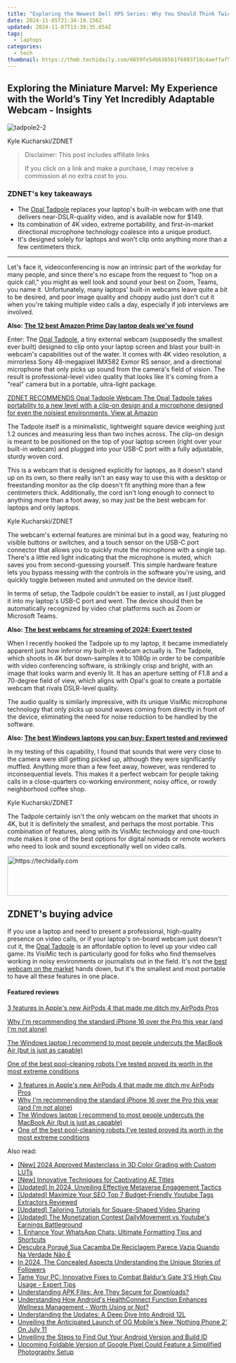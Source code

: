 ```yaml
---
title: "Exploring the Newest Dell XPS Series: Why You Should Think Twice Before Buying - Insights From ZDNet"
date: 2024-11-05T21:34:19.156Z
updated: 2024-11-07T13:39:35.654Z
tags:
  - laptops
categories:
  - tech
thumbnail: https://thmb.techidaily.com/6659fe54b6365b1f6893f18c4aeffaf5df66ed6e08cee6f612c187a5f5545374.jpg
---
```


## Exploring the Miniature Marvel: My Experience with the World’s Tiny Yet Incredibly Adaptable Webcam - Insights

![tadpole2-2](https://www.zdnet.com/a/img/resize/33d82ec0a96dc19cafcda2dae844e25c90299b58/2024/07/15/30c54f2a-5153-4e5a-87b4-31570571bf4f/opal-tadpole-webcam.jpg?auto=webp&width=1280)

Kyle Kucharski/ZDNET

>  Disclaimer: This post includes affiliate links
>
>  If you click on a link and make a purchase, I may receive a commission at no extra cost to you.
>

### ZDNET's key takeaways

* The [Opal Tadpole](https://buy.geni.us/Proxy.ashx?TSID=368250&GR%5FURL=https%3A%2F%2Fwww.amazon.com%2FOpal-Tadpole-Laptops-Directional-Microphones%2Fdp%2FB0CM8V52PG%2F%3Ftag%3Dzd-buy-button-20%26ascsubtag%3D%5F%5FCOM%5FCLICK%5FID%5F%5F%7Ca5f206e3-561a-4c8a-ba2f-9c2545232193%7Cdtp&dtb=1) replaces your laptop's built-in webcam with one that delivers near-DSLR-quality video, and is available now for $149.
* Its combination of 4K video, extreme portability, and first-in-market directional microphone technology coalesce into a unique product.
* It's designed solely for laptops and won't clip onto anything more than a few centimeters thick.

---

Let's face it, videoconferencing is now an intrinsic part of the workday for many people, and since there's no escape from the request to "hop on a quick call," you might as well look and sound your best on Zoom, Teams, you name it. Unfortunately, many laptops' built-in webcams leave quite a bit to be desired, and poor image quality and choppy audio just don't cut it when you're taking multiple video calls a day, especially if job interviews are involved.

**Also: [The 12 best Amazon Prime Day laptop deals we've found](https://www.zdnet.com/article/best-prime-day-laptop-deals-2024-07-15/)**

Enter: The [Opal Tadpole](https://buy.geni.us/Proxy.ashx?TSID=368250&GR%5FURL=https%3A%2F%2Fwww.amazon.com%2FOpal-Tadpole-Laptops-Directional-Microphones%2Fdp%2FB0CM8V52PG%2F%3Ftag%3Dzd-buy-button-20%26ascsubtag%3D%5F%5FCOM%5FCLICK%5FID%5F%5F%7Ca5f206e3-561a-4c8a-ba2f-9c2545232193%7Cdtp&dtb=1), a tiny external webcam (supposedly the smallest ever built) designed to clip onto your laptop screen and blast your built-in webcam's capabilities out of the water. It comes with 4K video resolution, a mirrorless Sony 48-megapixel IMX582 Exmor RS sensor, and a directional microphone that only picks up sound from the camera's field of vision. The result is professional-level video quality that looks like it's coming from a "real" camera but in a portable, ultra-light package. 

[ZDNET RECOMMENDS Opal Tadpole Webcam The Opal Tadpole takes portability to a new level with a clip-on design and a microphone designed for even the noisiest environments. View at Amazon](https://buy.geni.us/Proxy.ashx?TSID=368250&GR%5FURL=https%3A%2F%2Fwww.amazon.com%2FOpal-Tadpole-Laptops-Directional-Microphones%2Fdp%2FB0CM8V52PG%2F%3Ftag%3Dzd-buy-button-20%26ascsubtag%3D%5F%5FCOM%5FCLICK%5FID%5F%5F%7Ca5f206e3-561a-4c8a-ba2f-9c2545232193%7Cdtp&dtb=1)

The Tadpole itself is a minimalistic, lightweight square device weighing just 1.2 ounces and measuring less than two inches across. The clip-on design is meant to be positioned on the top of your laptop screen (right over your built-in webcam) and plugged into your USB-C port with a fully adjustable, sturdy woven cord. 

This is a webcam that is designed explicitly for laptops, as it doesn't stand up on its own, so there really isn't an easy way to use this with a desktop or freestanding monitor as the clip doesn't fit anything more than a few centimeters thick. Additionally, the cord isn't long enough to connect to anything more than a foot away, so may just be the best webcam for laptops and only laptops.

Kyle Kucharski/ZDNET

The webcam's external features are minimal but in a good way, featuring no visible buttons or switches, and a touch sensor on the USB-C port connector that allows you to quickly mute the microphone with a single tap. There's a little red light indicating that the microphone is muted, which saves you from second-guessing yourself. This simple hardware feature lets you bypass messing with the controls in the software you're using, and quickly toggle between muted and unmuted on the device itself. 

In terms of setup, the Tadpole couldn't be easier to install, as I just plugged it into my laptop's USB-C port and went. The device should then be automatically recognized by video chat platforms such as Zoom or Microsoft Teams. 

**Also:** [**The best webcams for streaming of 2024: Expert tested**](https://www.zdnet.com/article/best-streaming-webcam/)

When I recently hooked the Tadpole up to my laptop, it became immediately apparent just how inferior my built-in webcam actually is. The Tadpole, which shoots in 4K but down-samples it to 1080p in order to be compatible with video conferencing software, is strikingly crisp and bright, with an image that looks warm and evenly lit. It has an aperture setting of F1.8 and a 70-degree field of view, which aligns with Opal's goal to create a portable webcam that rivals DSLR-level quality. 

The audio quality is similarly impressive, with its unique VisiMic microphone technology that only picks up sound waves coming from directly in front of the device, eliminating the need for noise reduction to be handled by the software. 

**Also: [The best Windows laptops you can buy: Expert tested and reviewed](https://www.zdnet.com/article/best-windows-laptop/)**

In my testing of this capability, I found that sounds that were very close to the camera were still getting picked up, although they were significantly muffled. Anything more than a few feet away, however, was rendered to inconsequential levels. This makes it a perfect webcam for people taking calls in a close-quarters co-working environment, noisy office, or rowdy neighborhood coffee shop. 

Kyle Kucharski/ZDNET

The Tadpole certainly isn't the only webcam on the market that shoots in 4K, but it is definitely the smallest, and perhaps the most portable. This combination of features, along with its VisiMic technology and one-touch mute makes it one of the best options for digital nomads or remote workers who need to look and sound exceptionally well on video calls.

<!-- affiliate ads begin -->
<a href="https://appsumo.8odi.net/c/5597632/2100530/7443" target="_top" id="2100530">
  <img src="//a.impactradius-go.com/display-ad/7443-2100530" border="0" alt="https://techidaily.com" width="728" height="90"/>
</a>
<img height="0" width="0" src="https://appsumo.8odi.net/i/5597632/2100530/7443" style="position:absolute;visibility:hidden;" border="0" />
<!-- affiliate ads end -->

## ZDNET's buying advice

If you use a laptop and need to present a professional, high-quality presence on video calls, or if your laptop's on-board webcam just doesn't cut it, the [Opal Tadpole](https://buy.geni.us/Proxy.ashx?TSID=368250&GR%5FURL=https%3A%2F%2Fwww.amazon.com%2FOpal-Tadpole-Laptops-Directional-Microphones%2Fdp%2FB0CM8V52PG%3Ftag%3Dzd-buy-button-20%26ascsubtag%3D%5F%5FCOM%5FCLICK%5FID%5F%5F%7Ca5f206e3-561a-4c8a-ba2f-9c2545232193%7Cdtp&dtb=1) is an affordable option to level up your video call game. Its VisiMic tech is particularly good for folks who find themselves working in noisy environments or journalists out in the field. It's not the [best webcam on the market](https://www.zdnet.com/article/best-streaming-webcam/) hands down, but it's the smallest and most portable to have all these features in one place. 

#### Featured reviews

[3 features in Apple's new AirPods 4 that made me ditch my AirPods Pros](https://www.zdnet.com/article/3-features-in-apples-new-airpods-4-that-made-me-ditch-my-airpods-pros/ "3 features in Apple's new AirPods 4 that made me ditch my AirPods Pros")

[Why I'm recommending the standard iPhone 16 over the Pro this year (and I'm not alone)](https://www.zdnet.com/article/why-im-recommending-the-standard-iphone-16-over-the-pro-this-year-and-im-not-alone/ "Why I'm recommending the standard iPhone 16 over the Pro this year (and I'm not alone)")

[The Windows laptop I recommend to most people undercuts the MacBook Air (but is just as capable)](https://www.zdnet.com/article/the-windows-laptop-i-recommend-to-most-people-undercuts-the-macbook-air-but-is-just-as-capable/ "The Windows laptop I recommend to most people undercuts the MacBook Air (but is just as capable)")

[One of the best pool-cleaning robots I've tested proved its worth in the most extreme conditions](https://www.zdnet.com/article/one-of-the-best-pool-cleaning-robots-ive-tested-proved-its-worth-in-the-most-extreme-conditions/ "One of the best pool-cleaning robots I've tested proved its worth in the most extreme conditions")

* [3 features in Apple's new AirPods 4 that made me ditch my AirPods Pros](https://www.zdnet.com/article/3-features-in-apples-new-airpods-4-that-made-me-ditch-my-airpods-pros/ "3 features in Apple's new AirPods 4 that made me ditch my AirPods Pros")
* [Why I'm recommending the standard iPhone 16 over the Pro this year (and I'm not alone)](https://www.zdnet.com/article/why-im-recommending-the-standard-iphone-16-over-the-pro-this-year-and-im-not-alone/ "Why I'm recommending the standard iPhone 16 over the Pro this year (and I'm not alone)")
* [The Windows laptop I recommend to most people undercuts the MacBook Air (but is just as capable)](https://www.zdnet.com/article/the-windows-laptop-i-recommend-to-most-people-undercuts-the-macbook-air-but-is-just-as-capable/ "The Windows laptop I recommend to most people undercuts the MacBook Air (but is just as capable)")
* [One of the best pool-cleaning robots I've tested proved its worth in the most extreme conditions](https://www.zdnet.com/article/one-of-the-best-pool-cleaning-robots-ive-tested-proved-its-worth-in-the-most-extreme-conditions/ "One of the best pool-cleaning robots I've tested proved its worth in the most extreme conditions")

<ins class="adsbygoogle"
     style="display:block"
     data-ad-format="autorelaxed"
     data-ad-client="ca-pub-7571918770474297"
     data-ad-slot="1223367746"></ins>

<ins class="adsbygoogle"
     style="display:block"
     data-ad-client="ca-pub-7571918770474297"
     data-ad-slot="8358498916"
     data-ad-format="auto"
     data-full-width-responsive="true"></ins>

<span class="atpl-alsoreadstyle">Also read:</span>
<div><ul>
<li><a href="https://fox-info.techidaily.com/new-2024-approved-masterclass-in-3d-color-grading-with-custom-luts/"><u>[New] 2024 Approved Masterclass in 3D Color Grading with Custom LUTs</u></a></li>
<li><a href="https://article-tips.techidaily.com/new-innovative-techniques-for-captivating-ae-titles/"><u>[New] Innovative Techniques for Captivating AE Titles</u></a></li>
<li><a href="https://article-helps.techidaily.com/updated-in-2024-unveiling-effective-metaverse-engagement-tactics/"><u>[Updated] In 2024, Unveiling Effective Metaverse Engagement Tactics</u></a></li>
<li><a href="https://eaxpv-info.techidaily.com/updated-maximize-your-seo-top-7-budget-friendly-youtube-tags-extractors-reviewed/"><u>[Updated] Maximize Your SEO Top 7 Budget-Friendly Youtube Tags Extractors Reviewed</u></a></li>
<li><a href="https://facebook-clips.techidaily.com/updated-tailoring-tutorials-for-square-shaped-video-sharing/"><u>[Updated] Tailoring Tutorials for Square-Shaped Video Sharing</u></a></li>
<li><a href="https://facebook-record-videos.techidaily.com/updated-the-monetization-contest-dailymovement-vs-youtubes-earnings-battleground/"><u>[Updated] The Monetization Contest DailyMovement vs Youtube's Earnings Battleground</u></a></li>
<li><a href="https://hardware-reviews.techidaily.com/1-enhance-your-whatsapp-chats-ultimate-formatting-tips-and-shortcuts/"><u>1. Enhance Your WhatsApp Chats: Ultimate Formatting Tips and Shortcuts</u></a></li>
<li><a href="https://win-brilliant.techidaily.com/descubra-porque-sua-cacamba-de-reciclagem-parece-vazia-quando-na-verdade-nao-e/"><u>Descubra Porquê Sua Caçamba De Reciclagem Parece Vazia Quando Na Verdade Não É</u></a></li>
<li><a href="https://instagram-video-files.techidaily.com/in-2024-the-concealed-aspects-understanding-the-unique-stories-of-followers/"><u>In 2024, The Concealed Aspects Understanding the Unique Stories of Followers</u></a></li>
<li><a href="https://program-issues.techidaily.com/tame-your-pc-innovative-fixes-to-combat-baldurs-gate-3s-high-cpu-usage-expert-tips/"><u>Tame Your PC: Innovative Fixes to Combat Baldur’s Gate 3’S High Cpu Usage - Expert Tips</u></a></li>
<li><a href="https://hardware-reviews.techidaily.com/understanding-apk-files-are-they-secure-for-downloads/"><u>Understanding APK Files: Are They Secure for Downloads?</u></a></li>
<li><a href="https://hardware-reviews.techidaily.com/understanding-how-androids-healthconnect-function-enhances-wellness-management-worth-using-or-not/"><u>Understanding How Android's HealthConnect Function Enhances Wellness Management - Worth Using or Not?</u></a></li>
<li><a href="https://hardware-reviews.techidaily.com/understanding-the-updates-a-deep-dive-into-android-12l/"><u>Understanding the Updates: A Deep Dive Into Android 12L</u></a></li>
<li><a href="https://hardware-reviews.techidaily.com/unveiling-the-anticipated-launch-of-og-mobiles-new-nothing-phone-2-on-july-11/"><u>Unveiling the Anticipated Launch of OG Mobile's New 'Nothing Phone 2' On July 11</u></a></li>
<li><a href="https://hardware-reviews.techidaily.com/unveiling-the-steps-to-find-out-your-android-version-and-build-id/"><u>Unveiling the Steps to Find Out Your Android Version and Build ID</u></a></li>
<li><a href="https://hardware-reviews.techidaily.com/upcoming-foldable-version-of-google-pixel-could-feature-a-simplified-photography-setup/"><u>Upcoming Foldable Version of Google Pixel Could Feature a Simplified Photography Setup</u></a></li>
</ul></div>

